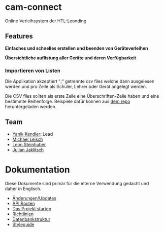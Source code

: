 # cam-connect
Online Verleihsystem der HTL-Leonding

## Features

**Einfaches und schnelles erstellen und beenden von Geräteverleihen**

**Übersichtliche auflistung aller Geräte und deren Verfügbarkeit**

### Importieren von Listen
Die Applikation akzeptiert ";" getrennte csv files welche dann ausgelesen werden 
und pro Zeile als Schüler, Lehrer oder Gerät angelegt werden.

Die CSV files sollten als erste Zeile eine Überschriften-Zeile haben
und eine bestimmte Reihenfolge. Beispiele dafür können aus [dem repo](./assets/examples)
heruntergeladen werden.

## Team
- [Yanik Kendler](https://github.com/elYanuki): Lead
- [Michael Leisch](https://github.com/Michiii11)
- [Leon Steinhuber](https://github.com/DrSteini)
- [Julian Jaklitsch](https://github.com/JulianJaklitsch)

# Dokumentation
Diese Dokumente sind primär für die interne Verwendung gedacht und daher in Englisch.
- [Änderungen/Updates](./docs/changelog.md)
- [API Routen](./docs/api.md)
- [Das Projekt starten](./docs/startup.md)
- [Richtlinien](./docs/conventions.md)
- [Datenbankstruktur](./docs/uml.puml)
- [Styleguide](./docs/style.md)